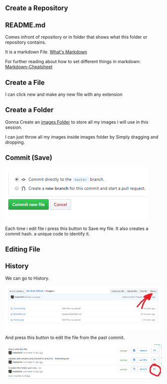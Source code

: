 ## Create a Repository
## README.md
Comes infront of repository or in folder that shows what this folder or repository contains.

It is a markdown File. [What's Markdown](https://www.markdownguide.org/getting-started/)

For further reading about how to set different things in markdown: [Markdown-Cheatsheet](https://github.com/adam-p/markdown-here/wiki/Markdown-Cheatsheet)
## Create a File
I can click new and make any new file with any extension
## Create a Folder
Gonna Create an [images Folder](https://github.com/Habib0308/Git-And-Github/tree/master/images) to store all my images i will use in this session.

I can just throw all my images inside images folder by Simply dragging and dropping.
## Commit (Save)
![Commit](https://github.com/Habib0308/Git-And-Github/blob/master/images/Commit.png)

Each time i edit file i press this button to Save my file.
It also creates a commit hash. a unique code to identify it.
## Editing File
## History
We can go to History.

![History button](https://github.com/Habib0308/Git-And-Github/blob/master/images/history%20button.png)
 
 And press this button to edit the file from the past commit.

![Image](https://github.com/Habib0308/Git-And-Github/blob/master/images/history.png)

